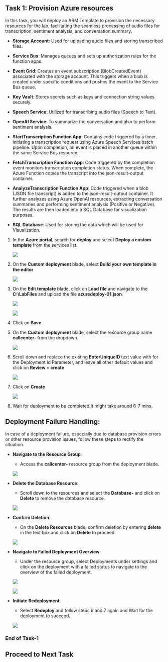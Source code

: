 ## Task 1: Provision Azure resources

In this task, you will deploy an ARM Template to provision the necessary resources for the lab, facilitating the seamless processing of audio files for transcription, sentiment analysis, and conversation summary.

   * **Storage Account**: Used for uploading audio files and storing transcribed files.

   * **Service Bus**: Manages queues and sets up authorization rules for the function apps.

   * **Event Grid**: Creates an event subscription (BlobCreatedEvent) associated with the storage account. This triggers when a blob is created under specific conditions and pushes the event to the Service Bus queue.

   * **Key Vault**: Stores secrets such as keys and connection string values securely.

   * **Speech Service**: Utilized for transcribing audio files (Speech to Text).

   * **OpenAI Service**: To summarize the conversation and also to perform sentiment analysis.

   * **StartTranscription Function App**: Contains code triggered by a timer, initiating a transcription request using Azure Speech Services batch pipeline. Upon completion, an event is placed in another queue within the same Service Bus resource.

   * **FetchTranscription Function App**: Code triggered by the completion event monitors transcription completion status. When complete, the Azure Function copies the transcript into the json-result-output container.

   * **AnalyzeTranscription Function App**: Code triggered when a blob (JSON file transcript) is added to the json-result-output container. It further analyzes using Azure OpenAI resources, extracting conversation summaries and performing sentiment analysis (Positive or Negative). The results are then loaded into a SQL Database for visualization purposes.
     
   * **SQL Database**: Used for storing the data which will be used for Visualization. 

1. In the **Azure portal**, search for **deploy** and select **Deploy a custom template** from the services list.

   ![](images/s1.png)

1. On the **Custom deployment** blade, select **Build your own template in the editor** 

   ![](images/s2.png)

1. On the **Edit template** blade, click on **Load file** and navigate to the **C:\LabFiles** and upload the file **azuredeploy-01.json**.

   ![](images/s3.png)

   ![](images/s4.png)

1. Click on **Save**

1. On the **Custom deployment** blade, select the resource group name **callcenter-<inject key="Deployment-id" enableCopy="false"></inject>** from the dropdown.

    ![](images/s5.png)

1. Scroll down and replace the existing **EnterUniqueID** text value with **<inject key="Deployment-id" enableCopy="false"></inject>** for the Deployment Id Parameter, and leave all other default values and click on **Review + create**

    ![](images/s6.png)

1. Click on **Create**

   ![](images/s7.png)
   
1. Wait for deployment to be completed.It might take around 6-7 mins.

## Deployment Failure Handling:

In case of a deployment failure, especially due to database provision errors or other resource provision issues, follow these steps to rectify the situation.

* **Navigate to the Resource Group**:

   * Access the **callcenter-<inject key="Deployment-id" enableCopy="false"></inject>** resource group from the deployment blade.

   ![](images/s43.png)


* **Delete the Database Resource**:

   * Scroll down to the resources and select the **Database-<inject key="Deployment-id" enableCopy="false"></inject>** and click on **Delete** to remove the database resource.

   ![](images/s44.png)

* **Confirm Deletion**:

   * On the **Delete Resources** blade, confirm deletion by entering **delete** in the text box and click on **Delete** to proceed.

   ![](images/s45.png)
  
* **Navigate to Failed Deployment Overview**:

   * Under the resource group, select Deployments under settings and click on the deployment with a failed status to navigate to the overview of the failed deployment.
  
   ![](images/s46.png)
  
   ![](images/s47.png)

* **Initiate Redeployment**:

   * Select **Redeploy** and follow steps 6 and 7 again and Wait for the deployment to succeed.
     
   ![](images/s48.png)

### End of Task-1

## Proceed to Next Task
